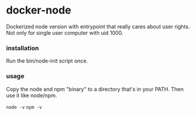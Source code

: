 # docker-node
Dockerized node version with entrypoint that really cares about user rights. Not only for single user computer with uid 1000.

### installation
Run the bin/node-init script once.

### usage
Copy the node and npm "binary" to a directory that's in your PATH.
Then use it like node/npm.

`node -v`
`npm -v`